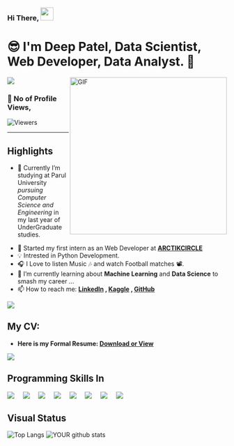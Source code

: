 ### Hi There, <img src="https://raw.githubusercontent.com/iampavangandhi/iampavangandhi/master/gifs/Hi.gif" width="30px" >

# 😎 I'm **Deep Patel**, Data Scientist, Web Developer, Data Analyst. 🔰

<!-- 
<div class="text-danger"> <b> Thanks to Reach out My Page here, </b> </div> -->

<!--  https://user-images.githubusercontent.com/57037068/88589670-8c77e580-d06a-11ea-8067-696c17a6a496.gif   -->

<img src="https://raw.githubusercontent.com/andreasbm/readme/master/assets/lines/water.png" />




<img align="right" alt="GIF" src="https://gifimage.net/wp-content/uploads/2018/06/trabajo-gif-4.gif" width="360"/>


### :eyes: No of Profile Views,
<img alt="Viewers" src="https://komarev.com/ghpvc/?username=vikas-ukani&color=green&style=flat-square"/>


<hr />

## Highlights

<ul>
 
 <li> <p class="text-align: justify;">🔭 Currently I’m studying at Parul University <i>pursuing Computer Science and Engineering </i> in my last year of UnderGraduate studies. <a href="https://www.linkedin.com/in/deep-patel-7799d/"></a></p></li>
 <li> 💼 Started my first intern as an Web Developer at <a href="https://www.arctikcircle.com/"><b>ARCTIKCIRCLE</b></a> </li>
 
 <li> 💡 Intrested in Python Development.</li>
 <li> 🎧 I Love to listen Music 🎶 and watch Football matches 📽️.</li>
 
 <li> 🌱 I’m currently learning about <b>Machine Learning</b> and <b>Data Science</b> to smash my career ...</li>
 <li> 📫 How to reach me: <b> <a href="https://www.linkedin.com/in/deep-patel-7799d/" target="_blank" class="text-primary"> LinkedIn</a> , <a href="https://www.kaggle.com/pateldeep7799" target="_blank" class="text-info"> Kaggle</a> , <a href="https://github.com/pateldeep7799" target="_blank" class="text-dark"> GitHub</a></b> </li>
  
</ul>

<img src="https://raw.githubusercontent.com/andreasbm/readme/master/assets/lines/colored.png" />

## My CV: 
<ul>
 <li> <b>Here is my Formal Resume: <a href="https://drive.google.com/file/d/1JMg2pxobc7mQk48UxT4EC8Nb7WtKwYUJ/view?usp=sharing" alt="Deep Patel Resume" > Download or View</a></b> </li>

</ul>

 
<!-- - ⚡ Fun fact: ... -->
<!-- - 👯 I’m looking to collaborate on ... -->
<!-- - 🤔 I’m looking for help with ... -->
<!-- - 💬 Ask me about ... -->

<img src="https://raw.githubusercontent.com/andreasbm/readme/master/assets/lines/dark.png" />




## Programming Skills In
<img src="https://img.shields.io/badge/PHP-%233776AB.svg?&style=for-the-badge&logo=php&logoColor=white" />  &nbsp;  &nbsp;      <img src="https://img.shields.io/badge/Python-%FFFFFF.svg?&style=for-the-badge&logo=python&logoColor=white" />  &nbsp; &nbsp;  <img src="https://img.shields.io/badge/javascript-%23D00000.svg?&style=for-the-badge&logo=javascript&logoColor=white" />  &nbsp; &nbsp;  <img src="https://img.shields.io/badge/Linux-%23FCC624.svg?&style=for-the-badge&logo=Linux&logoColor=white" />   &nbsp; &nbsp;      <img src="https://img.shields.io/badge/mysql-%FFFFFF.svg?&style=for-the-badge&logo=mysql&logoColor=white" />    &nbsp; &nbsp;  <img src="https://img.shields.io/badge/-C-yellowgreen?style=for-the-badge&logo=appveyor" />    &nbsp; &nbsp; <img src="https://img.shields.io/badge/-C++-green?style=for-the-badge&logo=appveyor" />    &nbsp; &nbsp;
<img src="https://raw.githubusercontent.com/andreasbm/readme/master/assets/lines/colored.png" />

## Visual Status

![Top Langs](https://github-readme-stats.vercel.app/api/top-langs/?username=pateldeep7799&show_icons=true&theme=radical) ![YOUR github stats](https://github-readme-stats.vercel.app/api?username=pateldeep7799&show_icons=true&theme=radical)

